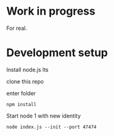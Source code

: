 # Work in progress

For real.

# Development setup

Install node.js lts

clone this repo

enter folder

```npm install```

Start node 1 with new identity

```node index.js --init --port 47474```